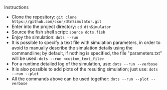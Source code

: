 Instructions

 - Clone the repository: `git clone https://github.com/cxor/dtnSimulator.git`
 - Enter into the project directory: `cd dtnSimulator`
 - Source the fish shell script: `source dots.fish`
 - Enjoy the simulation: `dots --run`
 - It is possible to specify a text file with simulation parameters, in order to avoid to manually describe the simulation details using the commandline; by default, if nothing is specified, the file "parameters.txt" will be used: `dots --run <custom_text_file>`
 - For a runtime detailed log of the simulation, use: `dots --run --verbose`
 - It is also possible to add plots of the resulting simulation; just use: `dots --run --plot`
 - All the commands above can be used together: `dots --run --plot --verbose`